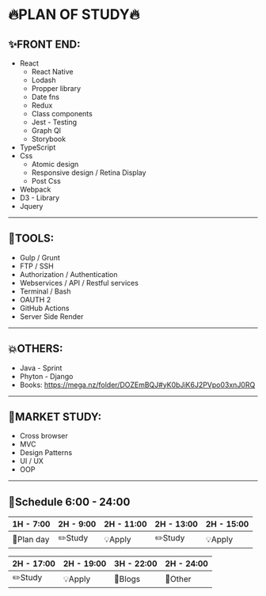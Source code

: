 # 🔥**PLAN OF STUDY**🔥

## ✨**FRONT END:** 
* React 
  * React Native
  * Lodash
  * Propper library
  * Date fns
  * Redux
  * Class components
  * Jest - Testing
  * Graph Ql
  * Storybook
* TypeScript
* Css
  * Atomic design
  * Responsive design / Retina Display
  * Post Css
* Webpack
* D3 - Library
* Jquery

---
## 🔧**TOOLS:**
* Gulp / Grunt
* FTP / SSH
* Authorization / Authentication
* Webservices / API / Restful services
* Terminal / Bash 
* OAUTH 2
* GitHub Actions
* Server Side Render

---
## 💥**OTHERS:**
* Java - Sprint
* Phyton - Django
* Books: https://mega.nz/folder/DOZEmBQJ#yK0bJiK6J2PVpo03xnJ0RQ

--- 
## 📝**MARKET STUDY:**
* Cross browser
* MVC
* Design Patterns
* UI / UX
* OOP

---
## 📌**Schedule 6:00 - 24:00**


| **1H - 7:00**  |  **2H - 9:00**  | **2H - 11:00**  |  **2H - 13:00**  | **2H - 15:00**  |
|---|---|---|---|---|
|  📝Plan day | ✏️Study  | 💡Apply  | ✏️Study  | 💡Apply  |

| **2H - 17:00**  |  **2H - 19:00**  | **3H - 22:00**  |  **2H - 24:00** 
|---|---|---|---|
|  ✏️Study | 💡Apply  | 📄Blogs  | 🍻Other  
